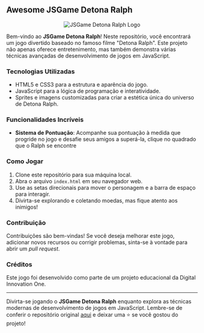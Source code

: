 ## Awesome JSGame Detona Ralph

<p align="center">
  <img src="https://github.com/digitalinnovationone/jsgame-detona-ralph/raw/main/assets/images/logo.png" alt="JSGame Detona Ralph Logo">
</p>

Bem-vindo ao **JSGame Detona Ralph**! Neste repositório, você encontrará um jogo divertido baseado no famoso filme "Detona Ralph". Este projeto não apenas oferece entretenimento, mas também demonstra várias técnicas avançadas de desenvolvimento de jogos em JavaScript.

### Tecnologias Utilizadas

- HTML5 e CSS3 para a estrutura e aparência do jogo.
- JavaScript para a lógica de programação e interatividade.
- Sprites e imagens customizadas para criar a estética única do universo de Detona Ralph.

### Funcionalidades Incríveis

- **Sistema de Pontuação**: Acompanhe sua pontuação à medida que progride no jogo e desafie seus amigos a superá-la, clique no quadrado que o Ralph se encontre

### Como Jogar

1. Clone este repositório para sua máquina local.
2. Abra o arquivo `index.html` em seu navegador web.
3. Use as setas direcionais para mover o personagem e a barra de espaço para interagir.
4. Divirta-se explorando e coletando moedas, mas fique atento aos inimigos!

### Contribuição

Contribuições são bem-vindas! Se você deseja melhorar este jogo, adicionar novos recursos ou corrigir problemas, sinta-se à vontade para abrir um _pull request_.

### Créditos

Este jogo foi desenvolvido como parte de um projeto educacional da Digital Innovation One.

---

Divirta-se jogando o **JSGame Detona Ralph** enquanto explora as técnicas modernas de desenvolvimento de jogos em JavaScript. Lembre-se de conferir o repositório original [aqui](https://github.com/digitalinnovationone/jsgame-detona-ralph) e deixar uma ⭐️ se você gostou do projeto!

